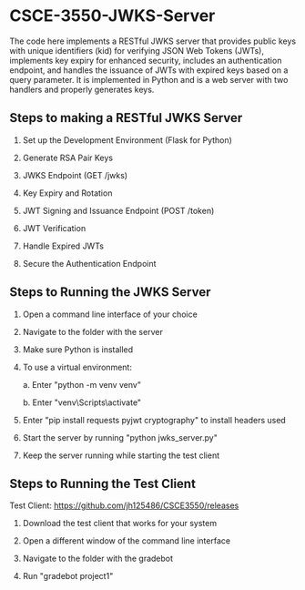 # CSCE-3550-JWKS-Server

The code here implements a RESTful JWKS server that provides public keys with unique identifiers (kid) for verifying JSON Web Tokens (JWTs), implements key expiry for enhanced security, includes an authentication endpoint, and handles the issuance of JWTs with expired keys based on a query parameter. It is implemented in Python and is a web server with two handlers and properly generates keys.

## Steps to making a RESTful JWKS Server
1. Set up the Development Environment (Flask for Python)
2. Generate RSA Pair Keys
3. JWKS Endpoint (GET /jwks)
4. Key Expiry and Rotation
5. JWT Signing and Issuance Endpoint (POST /token)
6. JWT Verification
7. Handle Expired JWTs
   
8. Secure the Authentication Endpoint

## Steps to Running the JWKS Server
1. Open a command line interface of your choice
2. Navigate to the folder with the server
3. Make sure Python is installed
4. To use a virtual environment:
   
	a. Enter "python -m venv venv"

	b. Enter "venv\Scripts\activate"
5. Enter "pip install requests pyjwt cryptography" to install headers used
6. Start the server by running "python jwks_server.py"
7. Keep the server running while starting the test client

## Steps to Running the Test Client
Test Client: https://github.com/jh125486/CSCE3550/releases

1. Download the test client that works for your system
2. Open a different window of the command line interface
3. Navigate to the folder with the gradebot
   
4. Run "gradebot project1"

